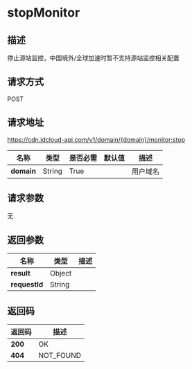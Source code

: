 # stopMonitor


## 描述
停止源站监控，中国境外/全球加速时暂不支持源站监控相关配置

## 请求方式
POST

## 请求地址
https://cdn.jdcloud-api.com/v1/domain/{domain}/monitor:stop

|名称|类型|是否必需|默认值|描述|
|---|---|---|---|---|
|**domain**|String|True| |用户域名|

## 请求参数
无


## 返回参数
|名称|类型|描述|
|---|---|---|
|**result**|Object| |
|**requestId**|String| |


## 返回码
|返回码|描述|
|---|---|
|**200**|OK|
|**404**|NOT_FOUND|
